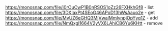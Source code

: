 https://monosnap.com/file/i0rOuCwP1B0nRSOS1oZz26FXHkhGf8 - list
https://monosnap.com/file/3DXIaxPt4SEoG46APoD13hWsAauo2e - get
https://monosnap.com/file/MvUZ6eGHQ3MjVwalMmlynpjOpYyq1Z - add
https://monosnap.com/file/NmQxgl1664V2yVX6LAhiCB6Yu6KHtt - remove
